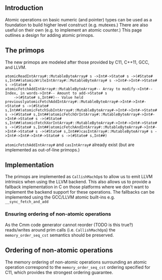 ## Introduction


Atomic operations on basic numeric (and pointer) types can be used as a foundation to build higher level construct (e.g. mutexes.) There are also useful on their own (e.g. to implement an atomic counter.) This page outlines a design for adding atomic primops.

## The primops


The new primops are modeled after those provided by C11, C++11, GCC, and LLVM.

```
atomicReadIntArray#::MutableByteArray# s ->Int#->State# s ->(#State# s,Int##)atomicWriteIntArray#::MutableByteArray# s ->Int#->Int#->State# s ->State# s
atomicFetchAddIntArray#::MutableByteArray#-- Array to modify->Int#-- Index, in words->Int#-- Amount to add->State# s
    ->(#State# s,Int##)-- Value held previouslyatomicFetchAddIntArray#::MutableByteArray#->Int#->Int#->State# s ->(#State# s,Int##)atomicFetchSubIntArray#::MutableByteArray#->Int#->Int#->State# s ->(#State# s,Int##)atomicFetchOrIntArray#::MutableByteArray#->Int#->Int#->State# s ->(#State# s,Int##)atomicFetchXorIntArray#::MutableByteArray#->Int#->Int#->State# s ->(#State# s,Int##)atomicFetchAndIntArray#::MutableByteArray#->Int#->Int#->State# s ->(#State# s,Int##)casIntArray#::MutableByteArray# s ->Int#->Int#->Int#->State# s ->(#State# s,Int##)
```

`atomicFetchAddIntArray#` and `casIntArray#` already exist (but are implemented as out-of-line primops.)

## Implementation


The primops are implemented as `CallishMachOp`s to allow us to emit LLVM intrinsics when using the LLVM backend. This also allows us to provide a fallback implementation in C on those platforms where we don't want to implement the backend support for these operations. The fallbacks can be implemented using the GCC/LLVM atomic built-ins e.g. `__sync_fetch_and_add`

### Ensuring ordering of non-atomic operations


As the Cmm code generator cannot reorder (TODO is this true?) reads/writes around prim calls (i.e. `CallishMachOp`s) the `memory_order_seq_cst` semantics should be preserved.

## Ordering of non-atomic operations


The memory ordering of non-atomic operations surrounding an atomic operation correspond to the `memory_order_seq_cst` ordering specified for C11, which provides the strongest ordering guarantee.
